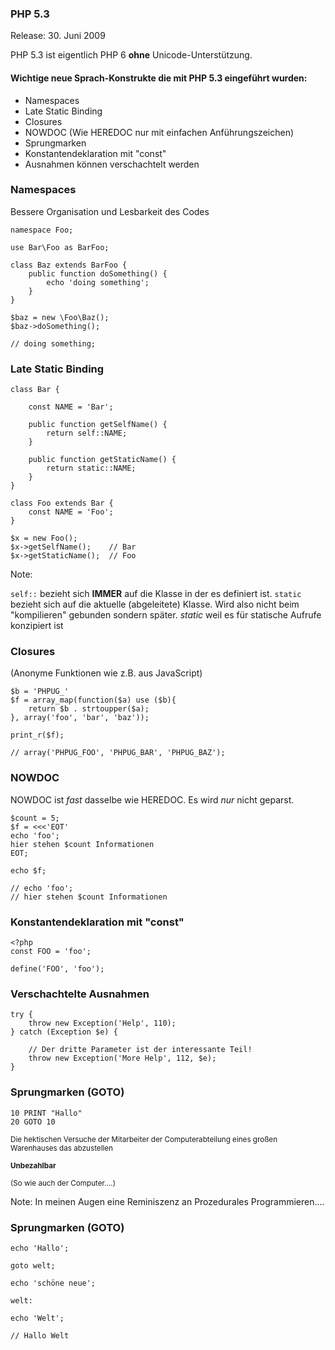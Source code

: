 ### PHP 5.3

Release: 30. Juni 2009

PHP 5.3 ist eigentlich PHP 6 **ohne** Unicode-Unterstützung.


#### Wichtige neue Sprach-Konstrukte die mit PHP 5.3 eingeführt wurden:

 * Namespaces
 * Late Static Binding
 * Closures
 * NOWDOC (Wie HEREDOC nur mit einfachen Anführungszeichen)
 * Sprungmarken
 * Konstantendeklaration mit "const"
 * Ausnahmen können verschachtelt werden


### Namespaces

Bessere Organisation und Lesbarkeit des Codes

    namespace Foo;
    
    use Bar\Foo as BarFoo;
    
    class Baz extends BarFoo {
        public function doSomething() {
            echo 'doing something';
        }
    }
    
    $baz = new \Foo\Baz();
    $baz->doSomething();
    
    // doing something;


### Late Static Binding

    class Bar {
    
        const NAME = 'Bar';
        
        public function getSelfName() {
            return self::NAME;
        }
        
        public function getStaticName() {
            return static::NAME;
        }
    }
    
    class Foo extends Bar {
        const NAME = 'Foo';
    }
    
    $x = new Foo();
    $x->getSelfName();    // Bar
    $x->getStaticName();  // Foo

Note:

```self::``` bezieht sich **IMMER** auf die Klasse in der es definiert ist. ```static``` bezieht sich auf die aktuelle (abgeleitete) Klasse. 
Wird also nicht beim "kompilieren" gebunden sondern später. *static* weil es für statische Aufrufe konzipiert ist

### Closures

(Anonyme Funktionen wie z.B. aus JavaScript)

    $b = 'PHPUG_'
    $f = array_map(function($a) use ($b){
        return $b . strtoupper($a);
    }, array('foo', 'bar', 'baz'));
    
    print_r($f);
    
    // array('PHPUG_FOO', 'PHPUG_BAR', 'PHPUG_BAZ');


### NOWDOC

NOWDOC ist *fast* dasselbe wie HEREDOC. 
Es wird *nur* nicht geparst. 

    $count = 5;
    $f = <<<'EOT'
    echo 'foo';
    hier stehen $count Informationen
    EOT;
    
    echo $f;
    
    // echo 'foo';
    // hier stehen $count Informationen


### Konstantendeklaration mit "const"

    <?php
    const FOO = 'foo';
    
    define('FOO', 'foo');


### Verschachtelte Ausnahmen

    try {
        throw new Exception('Help', 110);
    } catch (Exception $e) {
    
        // Der dritte Parameter ist der interessante Teil!
        throw new Exception('More Help', 112, $e);
    }


### Sprungmarken (GOTO)

    10 PRINT "Hallo"
    20 GOTO 10

<small>Die hektischen Versuche der Mitarbeiter der Computerabteilung eines großen Warenhauses das abzustellen
 
**Unbezahlbar** 

(So wie auch der Computer....)</small>

Note: 
In meinen Augen eine Reminiszenz an Prozedurales Programmieren....


### Sprungmarken (GOTO)

    echo 'Hallo';
    
    goto welt;
    
    echo 'schöne neue';
    
    welt:
    
    echo 'Welt';
    
    // Hallo Welt

    
    

